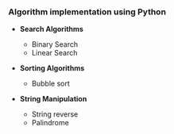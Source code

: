 ### Algorithm implementation using Python

- **Search Algorithms**
  - Binary Search
  - Linear Search
  
- **Sorting Algorithms**
  - Bubble sort

- **String Manipulation**
  - String reverse
  - Palindrome

